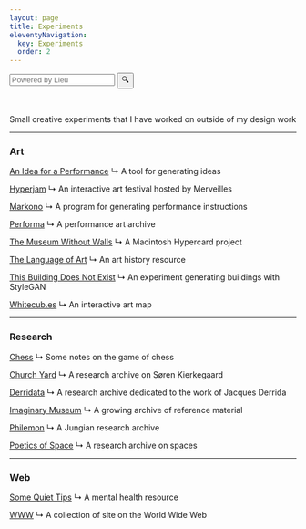 ```yaml
---
layout: page
title: Experiments
eleventyNavigation:
  key: Experiments
  order: 2
---
```


<form method="GET" action="https://lieu.cblgh.org/">
    <input type="hidden" value="tom.so" name="site">
    <input id="site-search" name="q" placeholder="Powered by Lieu">
    <button type="submit">🔍</button>
</form>

<br>

Small creative experiments that I have worked on outside of my design work

---

<h3>Art</h3>

[An Idea for a Performance](/projects/an-idea-for-a-performance)
↳ A tool for generating ideas

[Hyperjam](/projects/hyperjam)
↳ An interactive art festival hosted by Merveilles

[Markono](/projects/markono)
↳ A program for generating performance instructions

[Performa](/projects/performa)
↳ A performance art archive

[The Museum Without Walls](/projects/museum-without-walls)
↳ A Macintosh Hypercard project

[The Language of Art](/projects/the-language-of-art)
↳ An art history resource

[This Building Does Not Exist](/projects/this-building-does-not-exist)
↳ An experiment generating buildings with StyleGAN

[Whitecub.es](/projects/whitecubes)
↳ An interactive art map

---

<h3>Research</h3>

[Chess](/projects/chess)
↳ Some notes on the game of chess

[Church Yard](/projects/church-yard)
↳ A research archive on Søren Kierkegaard

[Derridata](/projects/derridata)
↳ A research archive dedicated to the work of Jacques Derrida

[Imaginary Museum](/projects/imaginary-museum)
↳ A growing archive of reference material

[Philemon](/projects/philemon)
↳ A Jungian research archive

[Poetics of Space](/projects/poetics-of-space)
↳ A research archive on spaces

---

<h3>Web</h3>

[Some Quiet Tips](/projects/some-quiet-tips)
↳ A mental health resource

[WWW](/projects/www)
↳ A collection of site on the World Wide Web











